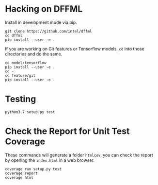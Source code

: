 # Hacking on DFFML

Install in development mode via pip.

```console
git clone https://github.com/intel/dffml
cd dffml
pip install --user -e .
```

If you are working on Git features or Tensorflow models, `cd` into those
directories and do the same.

```console
cd model/tensorflow
pip install --user -e .
cd -
cd feature/git
pip install --user -e .
```

# Testing

```console
python3.7 setup.py test
```

# Check the Report for Unit Test Coverage

These commands will generate a folder `htmlcov`, you can check the report by
opening the `index.html` in a web browser.

```console
coverage run setup.py test
coverage report
coverage html
```
